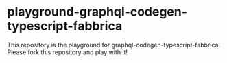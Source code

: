 # playground-graphql-codegen-typescript-fabbrica

This repository is the playground for graphql-codegen-typescript-fabbrica. Please fork this repository and play with it!

